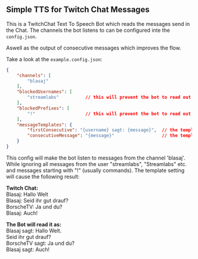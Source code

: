 ## Simple TTS for Twitch Chat Messages

This is a TwitchChat Text To Speech Bot which reads the messages send in the Chat.
The channels the bot listens to can be configured inte the `config.json`.

Aswell as the output of consecutive messages which improves the flow.

Take a look at the `example.config.json`:
```json
{
    "channels": [
        "blasaj"
    ],
    "blockedUsernames": [
        "streamlabs"          // this will prevent the bot to read out messages which where send from the streamlabs bot (this check if performed in lowercase)
    ],
    "blockedPrefixes": [
        "!"                   // this will prevent the bot to read out chat commands
    ],
    "messageTemplates": {
        "firstConsecutive": "{username} sagt: {message}",  // the template for the first consecutive message
        "consecutiveMessage": "{message}"                  // the template for all the other uninteruppted messages from the same use
    } 
}
```

This config will make the bot listen to messages from the channel 'blasaj'.
While ignoring all messages from the user "streamlabs", "Streamlabs" etc. and messages starting with "!" (usually commands).
The template setting will cause the following result:

**Twitch Chat:**  
Blasaj: Hallo Welt  
Blasaj: Seid ihr gut drauf?  
BorscheTV: Ja und du?  
Blasaj: Auch!  

**The Bot will read it as:**  
Blasaj sagt: Hallo Welt.  
Seid ihr gut drauf?  
BorscheTV sagt: Ja und du?  
Blasaj sagt: Auch!  
